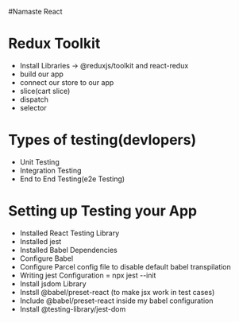 #Namaste React

# Redux Toolkit
- Install Libraries -> @reduxjs/toolkit and react-redux
- build our app
- connect our store to our app
- slice(cart slice)
- dispatch
- selector

# Types of testing(devlopers)
- Unit Testing
- Integration Testing
- End to End Testing(e2e Testing)

# Setting up Testing your App
- Installed React Testing Library
- Installed jest
- Installed Babel Dependencies
- Configure Babel
- Configure Parcel config file to disable default babel transpilation
- Writing jest Configuration = npx jest --init
- Install jsdom Library
- Instsll @babel/preset-react (to make jsx work in test cases) 
- Include @babel/preset-react inside my babel configuration
- Install @testing-library/jest-dom